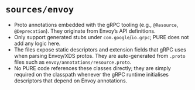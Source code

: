 # `sources/envoy`

- Proto annotations embedded with the gRPC tooling (e.g., `@Resource`, `@Deprecation`). They originate from Envoy’s API
  definitions.
- Only support generated stubs under `com.google`/`io.grpc`; PURE does not add any logic here.
- The files expose static descriptors and extension fields that gRPC uses when parsing Envoy/XDS protos. They are
  auto-generated from `.proto` files such as `envoy/annotations/resource.proto`.
- No PURE code references these classes directly; they are simply required on the classpath whenever the gRPC runtime
  initialises descriptors that depend on Envoy annotations.
